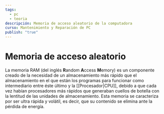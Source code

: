 ```yaml
---
tags:
  - pc
  - teoria
descripción: Memoria de acceso aleatorio de la computadora
curso: Mantenimiento y Reparación de PC
publish: "true"
---
```

# Memoria de acceso aleatorio
La memoria RAM (del inglés **R**andom **A**ccess **M**emory) es un componente creado de la necesidad de un almacenamiento más rápido que el almacenamiento en el que están los programas para funcionar como intermediario entre éste último y la [[Procesador|CPU]], debido a que cada vez habían procesadores más rápidos que generaban cuellos de botella con la lentitud de las unidades de almacenamiento.
Esta memoria se caracteriza por ser ultra rápida y volátil, es decir, que su contenido se elimina ante la pérdida de energía.